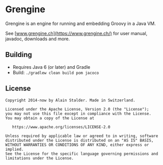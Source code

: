 Grengine
========

Grengine is an engine for running and embedding Groovy in a Java VM.

See [www.grengine.ch](https://www.grengine.ch/) for user manual, javadoc, downloads and more.

Building
--------

* Requires Java 6 (or later) and Gradle
* Build: `./gradlew clean build pom jacoco`

License
-------

    Copyright 2014-now by Alain Stalder. Made in Switzerland.

    Licensed under the Apache License, Version 2.0 (the "License");
    you may not use this file except in compliance with the License.
    You may obtain a copy of the License at

       https://www.apache.org/licenses/LICENSE-2.0

    Unless required by applicable law or agreed to in writing, software
    distributed under the License is distributed on an "AS IS" BASIS,
    WITHOUT WARRANTIES OR CONDITIONS OF ANY KIND, either express or implied.
    See the License for the specific language governing permissions and
    limitations under the License.

